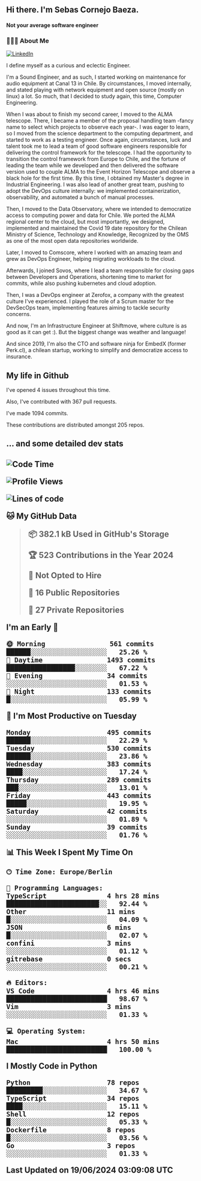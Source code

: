 <h2> Hi there.  I'm Sebas Cornejo Baeza.</h2>
<h4> Not your average software engineer</h4>
<h3> 👨🏻‍💻 About Me </h3>
<a href="http://linkedin.com/in/sebastian-cornejo-baeza/"><img alt="LinkedIn" src="https://img.shields.io/badge/Sebas%20Cornejo%20-informational?style=appveyor&logo=linkedin"></a>


I define myself as a curious and eclectic Engineer.

I'm a Sound Engineer, and as such, I started working on maintenance for audio equipment at Canal 13 in Chile.
By circumstances, I moved internally, and stated playing with network equipment and open source (mostly on linux) 
a lot. So much, that I decided to study again, this time, Computer Engineering.

When I was about to finish my second career, I moved to the ALMA telescope. There, I became a member of the proposal handling team
-fancy name to select which projects to observe each year-. 
I was eager to learn, so I moved from the science department to the computing department, and started to work as 
a testing engineer. Once again, circumstances, luck and talent took me to lead a team of good software engineers 
responsible for delivering the control framework for the telescope. I had the opportunity to transition the control framework from
Europe to Chile, and the fortune of leading the team while we developed and then delivered the software
version used to couple ALMA to the Event Horizon Telescope and observe a black hole for the first time.
By this time, I obtained my Master's degree in Industrial Engineering.
I was also lead of another great team, pushing to adopt the DevOps culture internally: we implemented containerization, observability, and automated a bunch of manual processes.

Then, I moved to the Data Observatory, where we intended to democratize access to computing power
and data for Chile. We ported the ALMA regional center to the cloud, but most importantly, we designed, implemented
and maintained the Covid 19 date repository for the Chilean Ministry of Science, Technology and Knowledge, Recognized by the OMS as one of the most open
data repositories worldwide.

Later, I moved to Comscore, where I worked with an amazing team and grew as DevOps Engineer, helping migrating workloads to the cloud.

Afterwards, I joined Sovos, where I lead a team responsible for closing gaps between Developers and Operations, shortening time to market for commits, while
also pushing kubernetes and cloud adoption.

Then, I was a DevOps engineer at Zerofox, a company with the greatest culture I've experienced. I played the role of a Scrum master for the DevSecOps team,
implementing features aiming to tackle security concerns.

And now, I'm an Infrastructure Engineer at Shiftmove, where culture is as good as it can get :). But the biggest change was weather and language!
 
And since 2019, I'm also the CTO and software ninja for EmbedX (former Perk.cl), a chilean startup, working to simplify and democratize access to insurance.

<h2> My life in Github </h2>

I've opened 4 issues throughout this time.

Also, I've contributed with 367 pull requests.

I've made 1094 commits.

These contributions are distributed amongst 205 repos.

<h2>... and some detailed dev stats<h2>

<!--START_SECTION:waka-->
![Code Time](http://img.shields.io/badge/Code%20Time-750%20hrs%202%20mins-blue)

![Profile Views](http://img.shields.io/badge/Profile%20Views-0-blue)

![Lines of code](https://img.shields.io/badge/From%20Hello%20World%20I%27ve%20Written-926.3%20thousand%20lines%20of%20code-blue)

**🐱 My GitHub Data** 

> 📦 382.1 kB Used in GitHub's Storage 
 > 
> 🏆 523 Contributions in the Year 2024
 > 
> 🚫 Not Opted to Hire
 > 
> 📜 16 Public Repositories 
 > 
> 🔑 27 Private Repositories 
 > 
**I'm an Early 🐤** 

```text
🌞 Morning                561 commits         ██████░░░░░░░░░░░░░░░░░░░   25.26 % 
🌆 Daytime                1493 commits        █████████████████░░░░░░░░   67.22 % 
🌃 Evening                34 commits          ░░░░░░░░░░░░░░░░░░░░░░░░░   01.53 % 
🌙 Night                  133 commits         █░░░░░░░░░░░░░░░░░░░░░░░░   05.99 % 
```
📅 **I'm Most Productive on Tuesday** 

```text
Monday                   495 commits         ██████░░░░░░░░░░░░░░░░░░░   22.29 % 
Tuesday                  530 commits         ██████░░░░░░░░░░░░░░░░░░░   23.86 % 
Wednesday                383 commits         ████░░░░░░░░░░░░░░░░░░░░░   17.24 % 
Thursday                 289 commits         ███░░░░░░░░░░░░░░░░░░░░░░   13.01 % 
Friday                   443 commits         █████░░░░░░░░░░░░░░░░░░░░   19.95 % 
Saturday                 42 commits          ░░░░░░░░░░░░░░░░░░░░░░░░░   01.89 % 
Sunday                   39 commits          ░░░░░░░░░░░░░░░░░░░░░░░░░   01.76 % 
```


📊 **This Week I Spent My Time On** 

```text
🕑︎ Time Zone: Europe/Berlin

💬 Programming Languages: 
TypeScript               4 hrs 28 mins       ███████████████████████░░   92.44 % 
Other                    11 mins             █░░░░░░░░░░░░░░░░░░░░░░░░   04.09 % 
JSON                     6 mins              █░░░░░░░░░░░░░░░░░░░░░░░░   02.07 % 
confini                  3 mins              ░░░░░░░░░░░░░░░░░░░░░░░░░   01.12 % 
gitrebase                0 secs              ░░░░░░░░░░░░░░░░░░░░░░░░░   00.21 % 

🔥 Editors: 
VS Code                  4 hrs 46 mins       █████████████████████████   98.67 % 
Vim                      3 mins              ░░░░░░░░░░░░░░░░░░░░░░░░░   01.33 % 

💻 Operating System: 
Mac                      4 hrs 50 mins       █████████████████████████   100.00 % 
```

**I Mostly Code in Python** 

```text
Python                   78 repos            █████████░░░░░░░░░░░░░░░░   34.67 % 
TypeScript               34 repos            ████░░░░░░░░░░░░░░░░░░░░░   15.11 % 
Shell                    12 repos            █░░░░░░░░░░░░░░░░░░░░░░░░   05.33 % 
Dockerfile               8 repos             █░░░░░░░░░░░░░░░░░░░░░░░░   03.56 % 
Go                       3 repos             ░░░░░░░░░░░░░░░░░░░░░░░░░   01.33 % 
```




 Last Updated on 19/06/2024 03:09:08 UTC
<!--END_SECTION:waka-->
